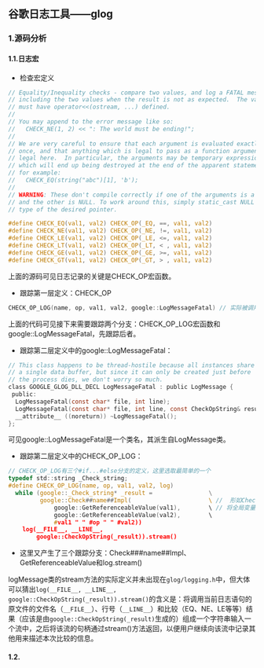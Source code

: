 ## 谷歌日志工具——glog

### 1.源码分析

#### 1.1.日志宏

* 检查宏定义

```c
// Equality/Inequality checks - compare two values, and log a FATAL message
// including the two values when the result is not as expected.  The values
// must have operator<<(ostream, ...) defined.
//
// You may append to the error message like so:
//   CHECK_NE(1, 2) << ": The world must be ending!";
//
// We are very careful to ensure that each argument is evaluated exactly
// once, and that anything which is legal to pass as a function argument is
// legal here.  In particular, the arguments may be temporary expressions
// which will end up being destroyed at the end of the apparent statement,
// for example:
//   CHECK_EQ(string("abc")[1], 'b');
//
// WARNING: These don't compile correctly if one of the arguments is a pointer
// and the other is NULL. To work around this, simply static_cast NULL to the
// type of the desired pointer.

#define CHECK_EQ(val1, val2) CHECK_OP(_EQ, ==, val1, val2)
#define CHECK_NE(val1, val2) CHECK_OP(_NE, !=, val1, val2)
#define CHECK_LE(val1, val2) CHECK_OP(_LE, <=, val1, val2)
#define CHECK_LT(val1, val2) CHECK_OP(_LT, < , val1, val2)
#define CHECK_GE(val1, val2) CHECK_OP(_GE, >=, val1, val2)
#define CHECK_GT(val1, val2) CHECK_OP(_GT, > , val1, val2)
```

上面的源码可见日志记录的关键是CHECK_OP宏函数。

* 跟踪第一层定义：CHECK_OP

```c
CHECK_OP_LOG(name, op, val1, val2, google::LogMessageFatal) // 实际被调用的
```

上面的代码可见接下来需要跟踪两个分支：CHECK_OP_LOG宏函数和google::LogMessageFatal，先跟踪后者。

* 跟踪第二层定义中的google::LogMessageFatal：

```c
// This class happens to be thread-hostile because all instances share
// a single data buffer, but since it can only be created just before
// the process dies, we don't worry so much.
class GOOGLE_GLOG_DLL_DECL LogMessageFatal : public LogMessage {
 public:
  LogMessageFatal(const char* file, int line);
  LogMessageFatal(const char* file, int line, const CheckOpString& result);
  __attribute__ ((noreturn)) ~LogMessageFatal();
};
```

可见google::LogMessageFatal是一个类名，其派生自LogMessage类。

* 跟踪第二层定义中的CHECK_OP_LOG：

```c
// CHECK_OP_LOG有三个#if...#else分支的定义，这里选取最简单的一个
typedef std::string _Check_string;
#define CHECK_OP_LOG(name, op, val1, val2, log)                         \
  while (google::_Check_string* _result =                \
         google::Check##name##Impl(                      \ //  形如Check_EQImpl
             google::GetReferenceableValue(val1),        \ // 将全局变量变量等编程临时变量
             google::GetReferenceableValue(val2),        \
             #val1 " " #op " " #val2))                                  \
    log(__FILE__, __LINE__,                                             \
        google::CheckOpString(_result)).stream()
```

* 这里又产生了三个跟踪分支：Check###name##Impl、GetReferenceableValue和log.stream()

logMessage类的stream方法的实际定义并未出现在`glog/logging.h`中，但大体可以猜出`log(__FILE__, __LINE__, google::CheckOpString(_result)).stream()`的含义是：将调用当前日志语句的原文件的文件名（`__FILE__`）、行号（`__LINE__`）和比较（EQ、NE、LE等等）结果（应该是由`google::CheckOpString(_result)`生成的）组成一个字符串输入一个流中，之后将该流的句柄通过stream()方法返回，以便用户继续向该流中记录其他用来描述本次比较的信息。

#### 1.2.